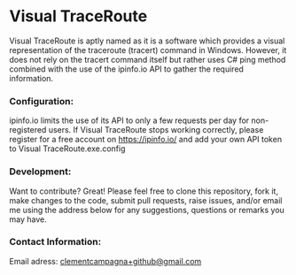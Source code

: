 # Visual TraceRoute

Visual TraceRoute is aptly named as it is a software which provides a visual representation of the traceroute (tracert) command in Windows.
However, it does not rely on the tracert command itself but rather uses C# ping method combined with the use of the ipinfo.io API to gather the required information.

### Configuration:

ipinfo.io limits the use of its API to only a few requests per day for non-registered users. If Visual TraceRoute stops working correctly, please register for a free account on https://ipinfo.io/ and add your own API token to Visual TraceRoute.exe.config

### Development:

Want to contribute? Great!
Please feel free to clone this repository, fork it, make changes to the code, submit pull requests, raise issues, and/or email me using the address below for any suggestions, questions or remarks you may have.

### Contact Information:

Email adress: clementcampagna+github@gmail.com